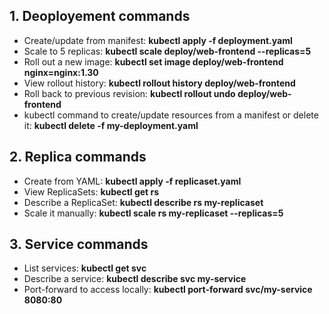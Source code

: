 ## 1. Deoployement commands
- Create/update from manifest: **kubectl apply -f deployment.yaml**
- Scale to 5 replicas:  **kubectl scale deploy/web-frontend --replicas=5**
- Roll out a new image:  **kubectl set image deploy/web-frontend nginx=nginx:1.30**
- View rollout history: **kubectl rollout history deploy/web-frontend**
- Roll back to previous revision:  **kubectl rollout undo deploy/web-frontend**
- kubectl command to create/update resources from a manifest or delete it:
**kubectl delete -f my-deployment.yaml**
## 2. Replica commands
- Create from YAML:  **kubectl apply -f replicaset.yaml**
- View ReplicaSets:  **kubectl get rs**
- Describe a ReplicaSet:  **kubectl describe rs my-replicaset**
- Scale it manually:  **kubectl scale rs my-replicaset --replicas=5**
## 3. Service commands
- List services:   **kubectl get svc**
- Describe a service:  **kubectl describe svc my-service**
- Port-forward to access locally:  **kubectl port-forward svc/my-service 8080:80**


